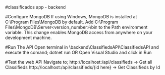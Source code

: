 #classificados app - backend

#Configure MongoDB
If using Windows, MongoDB is installed at C:\Program Files\MongoDB by default.
Add C:\Program Files\MongoDB\Server\<version_number>\bin to the Path environment variable.
This change enables MongoDB access from anywhere on your development machine.


#Run The API
Open terminal in \backend\ClassifiedsAPI\ClassifiedsAPI and execute the comand;
	dotnet run
OR
Open Visual Studio and click in Run

#Test the web API
Navigate to;
	http://localhost:<port>/api/classifieds -> Get all Classifieds
	http://localhost:<port>/api/classifieds/{id here} -> Get Classifieds by Id
	
